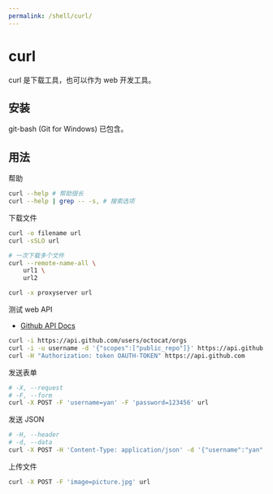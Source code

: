 ```yaml
---
permalink: /shell/curl/
---
```


# curl

curl 是下载工具，也可以作为 web 开发工具。

## 安装

git-bash (Git for Windows) 已包含。

## 用法

帮助

```sh
curl --help # 帮助很长
curl --help | grep -- -s, # 搜索选项
```

下载文件

```sh
curl -o filename url
curl -sSLO url

# 一次下载多个文件
curl --remote-name-all \
    url1 \
    url2

curl -x proxyserver url
```

测试 web API

- [Github API Docs](https://developer.github.com/v3/)

```sh
curl -i https://api.github.com/users/octocat/orgs
curl -i -u username -d '{"scopes":["public_repo"]}' https://api.github.com/authorizations
curl -H "Authorization: token OAUTH-TOKEN" https://api.github.com
```

发送表单

```sh
# -X, --request
# -F, --form
curl -X POST -F 'username=yan' -F 'password=123456' url
```

发送 JSON

```sh
# -H, --header
# -d, --data
curl -X POST -H 'Content-Type: application/json' -d '{"username":"yan","password":"123456"}' url
```

上传文件

```sh
curl -X POST -F 'image=picture.jpg' url
```
